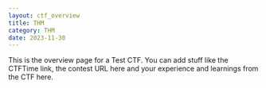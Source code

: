 ```yaml
---
layout: ctf_overview
title: THM
category: THM
date: 2023-11-30
---
```


This is the overview page for a Test CTF. You can add stuff like the 
CTFTime link, the contest URL here and your experience and learnings 
from the CTF here.